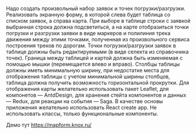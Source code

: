 Надо создать произвольный набор заявок и точек погрузки/разгрузки.
Реализовать экранную форму, в которой слева будет таблица со списком заявок, а
справа карта. При выборе в таблице строки с заявкой выбранная строка должна
подсветиться, а на карте отобразиться точки погрузки и разгрузки заявки в виде
маркеров и полилиния трека движения между этими точками, полученная из
произвольного сервиса построения треков по дорогам. Точки погрузки/разгрузки
заявок в таблице должны быть редактируемыми (в виде селекта из справочника
точек). Граница между таблицей и картой должна быть изменяемая с помощью
мышки (перемещается влево и вправо). Столбцы таблицы должны иметь
минимальную ширину, при недостатке места для отображения таблицы с учетом
минимальной ширины столбцов, таблица должна получить возможность
горизонтальной прокрутки.
Для отображения карты желательно использовать пакет Leaflet, для компонетов
— AntdDesign, для хранения стейта компонентов и данных — Redux, для реакции на
события — Saga. В качестве основы приложения желательно использовать React
create app. Не использовать классы, только функциональные компоненты.

Демо тут
https://mapform.knox.ru/
